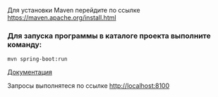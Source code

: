 Для установки Maven перейдите по ссылке https://maven.apache.org/install.html

### Для запуска программы в каталоге проекта выполните команду:

```
mvn spring-boot:run
```

[Документация](https://github.com/Healbe-Meal/wiki/blob/main/docs/server.md)

Запросы выполнятеся по ссылке [http://localhost:8100](http://localhost:8100/)
